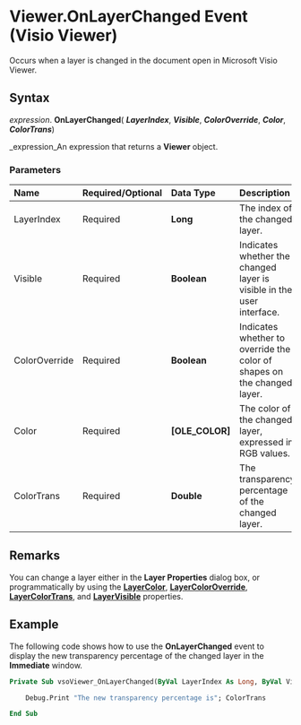
# Viewer.OnLayerChanged Event (Visio Viewer)

Occurs when a layer is changed in the document open in Microsoft Visio Viewer.


## Syntax

 _expression_. **OnLayerChanged**( **_LayerIndex_**,  **_Visible_**,  **_ColorOverride_**,  **_Color_**,  **_ColorTrans_**)

 _expression_An expression that returns a  **Viewer** object.


### Parameters



|**Name**|**Required/Optional**|**Data Type**|**Description**|
|:-----|:-----|:-----|:-----|
|LayerIndex|Required| **Long**|The index of the changed layer.|
|Visible|Required| **Boolean**|Indicates whether the changed layer is visible in the user interface.|
|ColorOverride|Required| **Boolean**|Indicates whether to override the color of shapes on the changed layer.|
|Color|Required| **[OLE_COLOR]**|The color of the changed layer, expressed in RGB values.|
|ColorTrans|Required| **Double**|The transparency percentage of the changed layer.|

## Remarks

You can change a layer either in the  **Layer Properties** dialog box, or programmatically by using the **[LayerColor](5e1bb40e-3e50-7ab9-a43d-606df8e0d14f.md)**,  **[LayerColorOverride](378cd05b-50b0-2169-9419-0d489860f0ad.md)**,  **[LayerColorTrans](b081bc59-701f-3ac5-6324-9eb055185c09.md)**, and  **[LayerVisible](b62ce57e-a1a0-06b2-ade5-71e1c11b0596.md)** properties.


## Example

The following code shows how to use the  **OnLayerChanged** event to display the new transparency percentage of the changed layer in the **Immediate** window.


```vb
Private Sub vsoViewer_OnLayerChanged(ByVal LayerIndex As Long, ByVal Visible As Boolean, ByVal ColorOverride As Boolean, ByVal Color As stdole.OLE_COLOR, ByVal ColorTrans As Double)

    Debug.Print "The new transparency percentage is"; ColorTrans

End Sub
```

